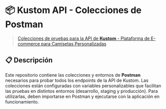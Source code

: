 # 📦 Kustom API - Colecciones de Postman

> [Colecciones de pruebas para la API de **Kustom** - Plataforma de E-commerce para Camisetas Personalizadas](postman/)

## 📋 Descripción

Este repositorio contiene las colecciones y entornos de **Postman** necesarios para probar todos los endpoints de la API de Kustom. Las colecciones están configuradas con variables personalizables que facilitan las pruebas en distintos entornos (desarrollo, staging y producción). Para utilizarlas, deben importarse en Postman y ejecutarse con la aplicación en funcionamiento.
